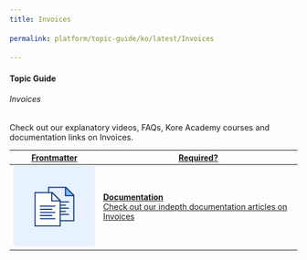 ```yaml
---
title: Invoices

permalink: platform/topic-guide/ko/latest/Invoices

---
```


#### Topic Guide
###### Invoices

  Check out our explanatory videos, FAQs, Kore Academy courses and documentation links on Invoices.



<a class="doc-link" target="_blank" href="https://developer.kore.ai/docs/bots/bot-settings/plan-usage/invoices/">
 

| Frontmatter | Required? |
|-------------|-------------|
| ![alt text](images/docIcon.svg "Title") | **Documentation**  <br /> Check out our indepth documentation articles on Invoices | 


</a>
